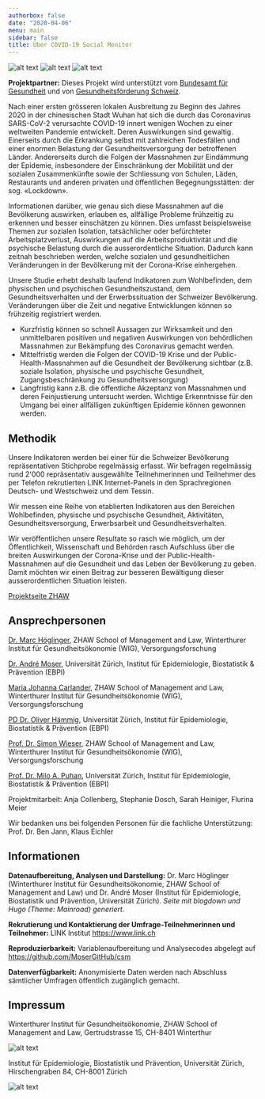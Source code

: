 ```yaml
---
authorbox: false
date: "2020-04-06"
menu: main
sidebar: false
title: Über COVID-19 Social Monitor
---
```


![alt text](/static/img/logo_ZHAW.jpg)
![alt text](/static/img/logo_UZH.jpeg)
![alt text](/static/img/logo_GFCH.jpg)

**Projektpartner:** Dieses Projekt wird unterstützt vom [Bundesamt für Gesundheit](https://www.bag.admin.ch/bag/de/home.html) und von [Gesundheitsförderung Schweiz](https://promotionsante.ch).

Nach einer ersten grösseren lokalen Ausbreitung zu Beginn des Jahres 2020 in der chinesischen Stadt Wuhan hat sich die durch das Coronavirus SARS-CoV-2 verursachte COVID-19 innert wenigen Wochen zu einer weltweiten Pandemie entwickelt. Deren Auswirkungen sind gewaltig. Einerseits durch die Erkrankung selbst mit zahlreichen Todesfällen und einer enormen Belastung der Gesundheitsversorgung der betroffenen Länder. Andererseits durch die Folgen der Massnahmen zur Eindämmung der Epidemie, insbesondere der Einschränkung der Mobilität und der sozialen Zusammenkünfte sowie der Schliessung von Schulen, Läden, Restaurants und anderen privaten und öffentlichen Begegnungsstätten: der sog. «Lockdown».

Informationen darüber, wie genau sich diese Massnahmen auf die Bevölkerung auswirken, erlauben es, allfällige Probleme frühzeitig zu erkennen und besser einschätzen zu können. Dies umfasst beispielsweise Themen zur sozialen Isolation, tatsächlicher oder befürchteter Arbeitsplatzverlust, Auswirkungen auf die Arbeitsproduktivität und die psychische Belastung durch die ausserordentliche Situation. Dadurch kann zeitnah beschrieben werden, welche sozialen und gesundheitlichen Veränderungen in der Bevölkerung mit der Corona-Krise einhergehen.

Unsere Studie erhebt deshalb laufend Indikatoren zum Wohlbefinden, dem physischen und psychischen Gesundheitszustand, dem Gesundheitsverhalten und der Erwerbssituation der Schweizer Bevölkerung. Veränderungen über die Zeit und negative Entwicklungen können so frühzeitig registriert werden.

- Kurzfristig können so schnell Aussagen zur Wirksamkeit und den unmittelbaren positiven und negativen Auswirkungen von behördlichen Massnahmen zur Bekämpfung des Coronavirus gemacht werden.
- Mittelfristig werden die Folgen der COVID-19 Krise und der Public-Health-Massnahmen auf die Gesundheit der Bevölkerung sichtbar (z.B. soziale Isolation, physische und psychische Gesundheit, Zugangsbeschränkung zu Gesundheitsversorgung)
- Langfristig kann z.B. die öffentliche Akzeptanz von Massnahmen und deren Feinjustierung untersucht werden. Wichtige Erkenntnisse für den Umgang bei einer allfälligen zukünftigen Epidemie können gewonnen werden.

## Methodik

Unsere Indikatoren werden bei einer für die Schweizer Bevölkerung repräsentativen Stichprobe regelmässig erfasst. Wir befragen regelmässig rund 2'000 repräsentativ ausgewählte Teilnehmerinnen und Teilnehmer des per Telefon rekrutierten LINK Internet-Panels in den Sprachregionen Deutsch- und Westschweiz und dem Tessin.

Wir messen eine Reihe von etablierten Indikatoren aus den Bereichen Wohlbefinden, physische und psychische Gesundheit, Aktivitäten, Gesundheitsversorgung, Erwerbsarbeit und Gesundheitsverhalten.

Wir veröffentlichen unsere Resultate so rasch wie möglich, um der Öffentlichkeit, Wissenschaft und Behörden rasch Aufschluss über die breiten Auswirkungen der Corona-Krise und der Public-Health-Massnahmen auf die Gesundheit und das Leben der Bevölkerung zu geben. Damit möchten wir einen Beitrag zur besseren Bewältigung dieser ausserordentlichen Situation leisten.

[Projektseite ZHAW](https://www.zhaw.ch/de/sml/institute-zentren/wig/projekte/covid-19-social-monitor/)

## Ansprechpersonen

[Dr. Marc Höglinger](https://www.zhaw.ch/de/ueber-uns/person/hoeg/), ZHAW School of Management and Law, Winterthurer Institut für Gesundheitsökonomie (WIG), Versorgungsforschung

[Dr. André Moser](https://www.ebpi.uzh.ch/en/aboutus/departments/epidemiology/cde/teamcde/moser_andre.html), Universität Zürich, Institut für Epidemiologie, Biostatistik & Prävention (EBPI)

[Maria Johanna Carlander](https://www.zhaw.ch/de/ueber-uns/person/cara/), ZHAW School of Management and Law, Winterthurer Institut für Gesundheitsökonomie (WIG), Versorgungsforschung

[PD Dr. Oliver Hämmig](https://www.ebpi.uzh.ch/en/aboutus/departments/epidemiology/cde/groupleaderscde/haemmig.html), Universität Zürich, Institut für Epidemiologie, Biostatistik & Prävention (EBPI)

[Prof. Dr. Simon Wieser](https://www.zhaw.ch/de/ueber-uns/person/wiso/), ZHAW School of Management and Law, Winterthurer Institut für Gesundheitsökonomie (WIG), Versorgungsforschung

[Prof. Dr. Milo A. Puhan](https://www.ebpi.uzh.ch/de/aboutus/director.html), Universität Zürich, Institut für Epidemiologie, Biostatistik & Prävention (EBPI)

Projektmitarbeit: Anja Collenberg, Stephanie Dosch, Sarah Heiniger, Flurina Meier

Wir bedanken uns bei folgenden Personen für die fachliche Unterstützung: Prof. Dr. Ben Jann, Klaus Eichler

## Informationen

**Datenaufbereitung, Analysen und Darstellung:** Dr. Marc Höglinger (Winterthurer Institut für Gesundheitsökonomie, ZHAW School of Management and Law) und Dr. André Moser (Institut für Epidemiologie, Biostatistik und Prävention, Universität Zürich). *Seite mit blogdown und Hugo (Theme: Mainroad) generiert.*

**Rekrutierung und Kontaktierung der Umfrage-Teilnehmerinnen und Teilnehmer:** LINK Institut https://www.link.ch

**Reproduzierbarkeit:** Variablenaufbereitung und Analysecodes abgelegt auf https://github.com/MoserGitHub/csm

**Datenverfügbarkeit:** Anonymisierte Daten werden nach Abschluss sämtlicher Umfragen öffentlich zugänglich gemacht.

## Impressum

Winterthurer Institut für Gesundheitsökonomie, ZHAW School of Management and Law,
Gertrudstrasse 15,
CH-8401 Winterthur

![alt text](/static/img/logo_ZHAW.jpg)

Institut für Epidemiologie, Biostatistik und Prävention,
Universität Zürich,
Hirschengraben 84,
CH-8001 Zürich

![alt text](/static/img/logo_UZH.jpeg)